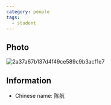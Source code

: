 ```yaml
---
category: people
tags:
  - student
---
```


## Photo

![2a37a67b137d4f49ce589c9b3acf1e7](https://user-images.githubusercontent.com/54491702/199134226-cbb93150-3389-4426-b2da-47a6da8e8d40.jpg)

## Information

- Chinese name: 陈航
